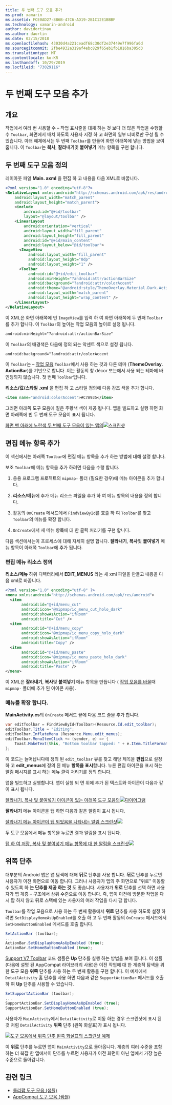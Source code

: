 ```yaml
---
title: 두 번째 도구 모음 추가
ms.prod: xamarin
ms.assetid: FCE0AD27-8B6B-47C6-AD19-2B1C12E1BBBF
ms.technology: xamarin-android
author: davidortinau
ms.author: daortin
ms.date: 02/15/2018
ms.openlocfilehash: 43030d4a221ceadf68c30df2e37449e7f996fa6d
ms.sourcegitcommit: 2fbe4932a319af4ebc829f65eb1fb1816ba305d3
ms.translationtype: MT
ms.contentlocale: ko-KR
ms.lasthandoff: 10/29/2019
ms.locfileid: "73029116"
---
```

# <a name="adding-a-second-toolbar"></a>두 번째 도구 모음 추가

## <a name="overview"></a>개요 

작업에서 여러 번 사용할 수 &ndash; 작업 표시줄을 대체 하는 것 보다 더 많은 작업을 수행할 수 `Toolbar`, 화면에서 배치 하도록 사용자 지정 하 고 화면의 일부 너비로만 구성 될 수 있습니다. 아래 예제에서는 두 번째 `Toolbar`를 만들어 화면 아래쪽에 넣는 방법을 보여 줍니다. 이 `Toolbar`는 **복사**, **잘라내기**및 **붙여넣기** 메뉴 항목을 구현 합니다. 

## <a name="define-the-second-toolbar"></a>두 번째 도구 모음 정의 

레이아웃 파일 **Main. axml** 을 편집 하 고 내용을 다음 XML로 바꿉니다.

```xml
<?xml version="1.0" encoding="utf-8"?>
<RelativeLayout xmlns:android="http://schemas.android.com/apk/res/android"
    android:layout_width="match_parent"
    android:layout_height="match_parent">
    <include
        android:id="@+id/toolbar"
        layout="@layout/toolbar" />
    <LinearLayout
        android:orientation="vertical"
        android:layout_width="fill_parent"
        android:layout_height="fill_parent"
        android:id="@+id/main_content"
        android:layout_below="@id/toolbar">
      <ImageView
          android:layout_width="fill_parent"
          android:layout_height="0dp"
          android:layout_weight="1" />
      <Toolbar
          android:id="@+id/edit_toolbar"
          android:minHeight="?android:attr/actionBarSize"
          android:background="?android:attr/colorAccent"
          android:theme="@android:style/ThemeOverlay.Material.Dark.ActionBar"
          android:layout_width="match_parent"
          android:layout_height="wrap_content" />
    </LinearLayout>
</RelativeLayout>
```

이 XML은 화면 아래쪽에 빈 `ImageView`를 입력 하 여 화면 아래쪽에 두 번째 `Toolbar`를 추가 합니다. 이 `Toolbar`의 높이는 작업 모음의 높이로 설정 됩니다. 

```xml
android:minHeight="?android:attr/actionBarSize"
```

이 `Toolbar`의 배경색은 다음에 정의 되는 악센트 색으로 설정 됩니다.

```xml
android:background="?android:attr/colorAccent
```

이 `Toolbar`는 &ndash; [작업 모음](~/android/user-interface/controls/tool-bar/replacing-the-action-bar.md) `Toolbar`에서 사용 하는 것과 다른 테마 (**ThemeOverlay. ActionBar**)를 기반으로 합니다 .이는 활동의 창 décor 또는에서 사용 되는 테마에 바인딩되지 않습니다. 첫 번째 `Toolbar`입니다.

**리소스/값/스타일 .xml** 을 편집 하 고 스타일 정의에 다음 강조 색을 추가 합니다. 

```xml
<item name="android:colorAccent">#C7A935</item>
```

그러면 아래쪽 도구 모음에 짙은 주황색 색이 제공 됩니다. 앱을 빌드하고 실행 하면 화면 아래쪽에 빈 두 번째 도구 모음이 표시 됩니다. 

[화면 맨 아래에 노란색 두 번째 도구 모음이 있는 앱의![스크린샷](adding-a-second-toolbar-images/01-second-toolbar-sml.png)](adding-a-second-toolbar-images/01-second-toolbar.png#lightbox)

## <a name="add-edit-menu-items"></a>편집 메뉴 항목 추가 

이 섹션에서는 아래쪽 `Toolbar`에 편집 메뉴 항목을 추가 하는 방법에 대해 설명 합니다. 

보조 `Toolbar`에 메뉴 항목을 추가 하려면 다음을 수행 합니다. 

1. 응용 프로그램 프로젝트의 `mipmap-` 폴더 (필요한 경우)에 메뉴 아이콘을 추가 합니다.

2. **리소스/메뉴**에 추가 메뉴 리소스 파일을 추가 하 여 메뉴 항목의 내용을 정의 합니다. 

3. 활동의 `OnCreate` 메서드에서 `FindViewById`를 호출 하 여 `Toolbar`를 찾고 `Toolbar`의 메뉴를 확장 합니다.

4. `OnCreate`에서 새 메뉴 항목에 대 한 클릭 처리기를 구현 합니다. 

다음 섹션에서는이 프로세스에 대해 자세히 설명 합니다. **잘라내기**, **복사**및 **붙여넣기** 메뉴 항목이 아래쪽 `Toolbar`에 추가 됩니다. 

### <a name="define-the-edit-menu-resource"></a>편집 메뉴 리소스 정의

**리소스/메뉴** 하위 디렉터리에서 **EDIT_MENUS** 라는 새 xml 파일을 만들고 내용을 다음 xml로 바꿉니다.

```xml
<?xml version="1.0" encoding="utf-8" ?>
<menu xmlns:android="http://schemas.android.com/apk/res/android">
  <item
       android:id="@+id/menu_cut"
       android:icon="@mipmap/ic_menu_cut_holo_dark"
       android:showAsAction="ifRoom"
       android:title="Cut" />
  <item
       android:id="@+id/menu_copy"
       android:icon="@mipmap/ic_menu_copy_holo_dark"
       android:showAsAction="ifRoom"
       android:title="Copy" />
  <item
       android:id="@+id/menu_paste"
       android:icon="@mipmap/ic_menu_paste_holo_dark"
       android:showAsAction="ifRoom"
       android:title="Paste" />
</menu>
```

이 XML은 **잘라내기**, **복사**및 **붙여넣기** 메뉴 항목을 만듭니다 ( [작업 모음를 바꿀](~/android/user-interface/controls/tool-bar/replacing-the-action-bar.md)때 `mipmap-` 폴더에 추가 된 아이콘 사용).

### <a name="inflate-the-menus"></a>메뉴를 확장 합니다.

**MainActivity.cs**의 `OnCreate` 메서드 끝에 다음 코드 줄을 추가 합니다. 

```csharp
var editToolbar = FindViewById<Toolbar>(Resource.Id.edit_toolbar);
editToolbar.Title = "Editing";
editToolbar.InflateMenu (Resource.Menu.edit_menus);
editToolbar.MenuItemClick += (sender, e) => {
    Toast.MakeText(this, "Bottom toolbar tapped: " + e.Item.TitleFormatted, ToastLength.Short).Show();
};
```

이 코드는 늘어납니다에 정의 된 `edit_toolbar` 뷰를 찾고 해당 제목을 **편집**으로 설정 하 고 **edit_menus**에 정의 된 메뉴 **항목을 표시**합니다. 누른 편집 아이콘을 표시 하는 알림 메시지를 표시 하는 메뉴 클릭 처리기를 정의 합니다. 

앱을 빌드하고 실행합니다. 앱이 실행 되 면 위에 추가 된 텍스트와 아이콘이 다음과 같이 표시 됩니다. 

[잘라내기, 복사 및 붙여넣기 아이콘이 있는 아래쪽 도구 모음의![다이어그램](adding-a-second-toolbar-images/02-bottom-toolbar-sml.png)](adding-a-second-toolbar-images/02-bottom-toolbar.png#lightbox)

**잘라내기** 메뉴 아이콘을 탭 하면 다음과 같은 알림이 표시 됩니다. 

[잘라내기 메뉴 아이콘이 탭 되었음을 나타내는 알림 스크린샷![](adding-a-second-toolbar-images/03-bottom-tapped-sml.png)](adding-a-second-toolbar-images/03-bottom-tapped.png#lightbox)

두 도구 모음에서 메뉴 항목을 누르면 결과 알림을 표시 됩니다. 

[탭 하 여 저장, 복사 및 붙여넣기 메뉴 항목에 대 한 알림을 스크린샷![](adding-a-second-toolbar-images/04-menu-action-sml.png)](adding-a-second-toolbar-images/04-menu-action.png#lightbox)

## <a name="the-up-button"></a>위쪽 단추 

대부분의 Android 앱은 앱 탐색에 대해 **뒤로** 단추를 사용 합니다. **뒤로** 단추를 누르면 사용자가 이전 화면으로 이동 합니다.
그러나 사용자가 앱의 주 화면으로 "위로" 이동할 수 있도록 하 **는 단추를 제공 하는 것** 도 좋습니다. 사용자가 **위로** 단추를 선택 하면 사용자가 앱 계층 &ndash; 구조에서 상위 수준으로 이동 합니다. 즉, 앱이 이전에 방문한 작업을 다시 팝 하지 않고 뒤로 스택에 있는 사용자의 여러 작업을 다시 팝 합니다. 

`Toolbar`를 작업 모음으로 사용 하는 두 번째 활동에서 **위로** 단추를 사용 하도록 설정 하려면 `SetDisplayHomeAsUpEnabled`를 호출 하 고 두 번째 활동의 `OnCreate` 메서드에서 `SetHomeButtonEnabled` 메서드를 호출 합니다.

```csharp
SetActionBar (toolbar);
...
ActionBar.SetDisplayHomeAsUpEnabled (true);
ActionBar.SetHomeButtonEnabled (true);
```

[Support V7 Toolbar](https://docs.microsoft.com/samples/xamarin/monodroid-samples/supportv7-appcompat-toolbar) 코드 샘플은 **Up** 단추를 실행 하는 방법을 보여 줍니다. 이 샘플 (다음에 설명 된 AppCompat 라이브러리 사용)은 이전 작업에 대 한 계층적 탐색을 위한 도구 모음 **위쪽** 단추를 사용 하는 두 번째 활동을 구현 합니다. 이 예제에서 `DetailActivity` 홈 단추를 사용 하면 다음과 같은 `SupportActionBar` 메서드를 호출 하 여 **Up** 단추를 사용할 수 있습니다. 

```csharp
SetSupportActionBar (toolbar);
...
SupportActionBar.SetDisplayHomeAsUpEnabled (true);
SupportActionBar.SetHomeButtonEnabled (true);
```

사용자가 `MainActivity`에서 `DetailActivity`로 이동 하는 경우 스크린샷에 표시 된 것 처럼 `DetailActivity` **위쪽** 단추 (왼쪽 화살표)가 표시 됩니다.

[![도구 모음에서 위쪽 단추 왼쪽 화살표의 스크린샷 예제](adding-a-second-toolbar-images/05-up-button-sml.png)](adding-a-second-toolbar-images/05-up-button.png#lightbox)

이 **위로** 단추를 누르면 앱이 `MainActivity`으로 돌아옵니다. 계층의 여러 수준을 포함 하는 더 복잡 한 앱에서이 단추를 누르면 사용자가 이전 화면이 아닌 앱에서 가장 높은 수준으로 돌아갑니다. 

## <a name="related-links"></a>관련 링크

- [롤리팝 도구 모음 (샘플)](https://docs.microsoft.com/samples/xamarin/monodroid-samples/android50-toolbar)
- [AppCompat 도구 모음 (샘플)](https://docs.microsoft.com/samples/xamarin/monodroid-samples/supportv7-appcompat-toolbar)
